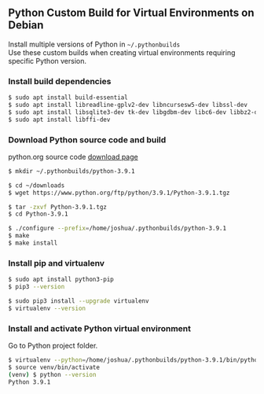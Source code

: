 ## Python Custom Build for Virtual Environments on Debian

Install multiple versions of Python in `~/.pythonbuilds`<br>
Use these custom builds when creating virtual environments requiring specific Python version.

### Install build dependencies

```bash
$ sudo apt install build-essential
$ sudo apt install libreadline-gplv2-dev libncursesw5-dev libssl-dev
$ sudo apt install libsqlite3-dev tk-dev libgdbm-dev libc6-dev libbz2-dev
$ sudo apt install libffi-dev
```

### Download Python source code and build

python.org source code [download page](https://www.python.org/downloads/)

```bash
$ mkdir ~/.pythonbuilds/python-3.9.1

$ cd ~/downloads
$ wget https://www.python.org/ftp/python/3.9.1/Python-3.9.1.tgz

$ tar -zxvf Python-3.9.1.tgz
$ cd Python-3.9.1

$ ./configure --prefix=/home/joshua/.pythonbuilds/python-3.9.1
$ make
$ make install
```

### Install pip and virtualenv

```bash
$ sudo apt install python3-pip
$ pip3 --version

$ sudo pip3 install --upgrade virtualenv
$ virtualenv --version
```

### Install and activate Python virtual environment

Go to Python project folder.

```bash
$ virtualenv --python=/home/joshua/.pythonbuilds/python-3.9.1/bin/python3.9 venv
$ source venv/bin/activate
(venv) $ python --version
Python 3.9.1
```